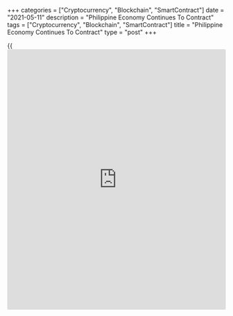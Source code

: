 +++
categories = ["Cryptocurrency", "Blockchain", "SmartContract"]
date = "2021-05-11"
description = "Philippine Economy Continues To Contract"
tags = ["Cryptocurrency", "Blockchain", "SmartContract"]
title = "Philippine Economy Continues To Contract"
type = "post"
+++

{{<iframe id="large-banner" src="https://www.bounty.group/#slide=14.0" width="100%" height="600" scrolling="no" style="border: 0px solid rgb(216, 221, 230); border-radius: 3px;">}}

The Philippine [economy][1] continued to contract in the first quarter
as the nation imposed strict restrictions to bring the coronavirus
pandemic under control.

Gross domestic product fell 4.2 percent in the first quarter from the
last year, the Philippine Statistics Authority reported Tuesday. This
was slower than the 8.3 percent decline seen in the fourth quarter of
2020 but bigger than the 3 percent fall economists' had forecast.

GDP has fallen for the fifth straight quarter and the latest drop was
the slowest in four quarters.

On a quarterly basis, GDP grew only 0.3 percent, following a 5.6 percent
surge in the fourth quarter.

The re-imposition of strict containment measures is likely to see output
shrink this quarter, Alex Holmes, an economist at Capital Economics,
said.

The weakness of the recovery is likely to prompt the central bank into
cutting rates further to support the economy, the economist noted.  
  
While elevated inflation will probably prevent the central bank from
acting at its meeting this coming Thursday, it is still likely to cut
later in the year if, inflation falls back within target, Holmes added.

On the expenditure side, household consumption shrank 4.8 percent
annually, while government final consumption expenditure surged 16.1
percent in the first quarter.

Gross capital formation decreased sharply by 18.3 percent. Exports slid
9 percent and imports were down 8.3 percent.

The production-side breakdown showed that the decline was driven by a
24.2 percent plunge in construction. Services and industry contracted
4.4 percent and 4.7 percent, respectively. Farm output was down 1.2
percent.

For comments and feedback [contact](https://www.playgroundfx.com/contact/): editorial@rtt[news](https://www.letsplayfx.com/blog/forex-news-website/).com

[Economic News][1]

 **What parts of the world are seeing the best (and worst) economic
performances lately? Click[here][2] to check out our [Econ Scorecard][2]
and find out! See up-to-the-moment [ranking](https://www.playgroundfx.com/blog/crypto-exchange-ranking/)s for the best and worst
performers in [GDP][3], [unemployment rate][4], [inflation][2] and much
more.**

   1. www.rtt[news](https://www.letsplayfx.com/blog/forex-news-website/).com/Content/EconomicNews.aspx
   2. www.rtt[news](https://www.letsplayfx.com/blog/forex-news-website/).com/economic-scorecard/world-rank/CPI/highest-performance.aspx
   3. www.rtt[news](https://www.letsplayfx.com/blog/forex-news-website/).com/economic-scorecard/world-rank/GDP/highest-performance.aspx
   4. www.rtt[news](https://www.letsplayfx.com/blog/forex-news-website/).com/economic-scorecard/world-rank/unemployment-rate/lowest-performance.aspx